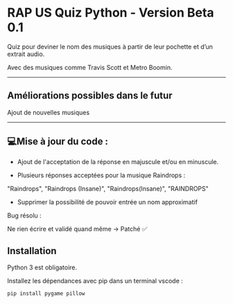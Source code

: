 # RAP US Quiz Python - Version Beta 0.1

Quiz pour deviner le nom des musiques à partir de leur pochette et d’un extrait audio.

Avec des musiques comme Travis Scott et Metro Boomin.

---
## Améliorations possibles dans le futur

Ajout de nouvelles musiques

---
## 💻Mise à jour du code :

- Ajout de l'acceptation de la réponse en majuscule et/ou en minuscule.


- Plusieurs réponses acceptées pour la musique Raindrops :

"Raindrops", "Raindrops (Insane)", "Raindrops(Insane)", "RAINDROPS"

- Supprimer la possibilité de pouvoir entrée un nom approximatif 

Bug résolu : 

Ne rien écrire et validé quand même -> Patché ✅


## Installation

Python 3 est obligatoire.

Installez les dépendances avec pip dans un terminal vscode :

```bash
pip install pygame pillow

